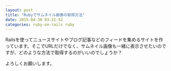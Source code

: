 ```yaml
---
layout: post
title: "Rubyでサムネイル画像の取得方法"
date: 2015-04-30 03:21:52
categories: ruby-on-rails ruby
---
```

<p>Railsを使ってニュースサイトやブログ記事などのフィードを集めるサイトを作っています。そこでURLだけでなく、サムネイル画像も一緒に表示させたいのですが、どのような方法で取得するのがいいのでしょうか？</p>

<p>よろしくお願いします。</p>

